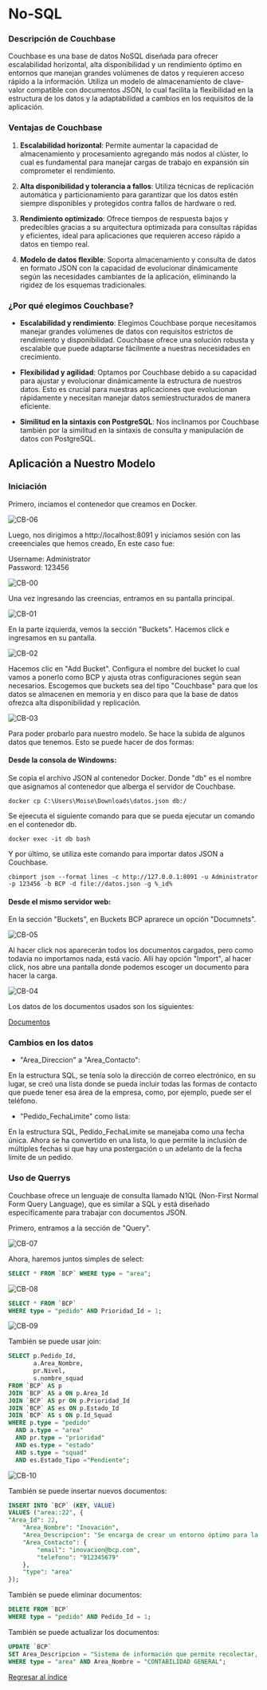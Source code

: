 # No-SQL

### Descripción de Couchbase

Couchbase es una base de datos NoSQL diseñada para ofrecer escalabilidad horizontal, alta disponibilidad y un rendimiento óptimo en entornos que manejan grandes volúmenes de datos y requieren acceso rápido a la información. Utiliza un modelo de almacenamiento de clave-valor compatible con documentos JSON, lo cual facilita la flexibilidad en la estructura de los datos y la adaptabilidad a cambios en los requisitos de la aplicación.

### Ventajas de Couchbase

1. **Escalabilidad horizontal**: Permite aumentar la capacidad de almacenamiento y procesamiento agregando más nodos al clúster, lo cual es fundamental para manejar cargas de trabajo en expansión sin comprometer el rendimiento.

2. **Alta disponibilidad y tolerancia a fallos**: Utiliza técnicas de replicación automática y particionamiento para garantizar que los datos estén siempre disponibles y protegidos contra fallos de hardware o red.

3. **Rendimiento optimizado**: Ofrece tiempos de respuesta bajos y predecibles gracias a su arquitectura optimizada para consultas rápidas y eficientes, ideal para aplicaciones que requieren acceso rápido a datos en tiempo real.

4. **Modelo de datos flexible**: Soporta almacenamiento y consulta de datos en formato JSON con la capacidad de evolucionar dinámicamente según las necesidades cambiantes de la aplicación, eliminando la rigidez de los esquemas tradicionales.

### ¿Por qué elegimos Couchbase?

- **Escalabilidad y rendimiento**: Elegimos Couchbase porque necesitamos manejar grandes volúmenes de datos con requisitos estrictos de rendimiento y disponibilidad. Couchbase ofrece una solución robusta y escalable que puede adaptarse fácilmente a nuestras necesidades en crecimiento.

- **Flexibilidad y agilidad**: Optamos por Couchbase debido a su capacidad para ajustar y evolucionar dinámicamente la estructura de nuestros datos. Esto es crucial para nuestras aplicaciones que evolucionan rápidamente y necesitan manejar datos semiestructurados de manera eficiente.

- **Similitud en la sintaxis con PostgreSQL**: Nos inclinamos por Couchbase también por la similitud en la sintaxis de consulta y manipulación de datos con PostgreSQL.

## Aplicación a Nuestro Modelo

### Iniciación


Primero, inciamos el contenedor que creamos en Docker.

<div>
<img src=".\resources\NoSQL\CB-06.jpeg" alt="CB-06" style="width: auto; height: auto;"/>
</div>

Luego, nos dirigimos a http://localhost:8091 y iniciamos sesión con las creeenciales que hemos creado, En este caso fue:

Username: Administrator     
Password: 123456

<div>
<img src=".\resources\NoSQL\CB-00.jpeg" alt="CB-00" style="width: auto; height: auto;"/>
</div>

Una vez ingresando las creencias, entramos en su pantalla principal.

<div>
<img src=".\resources\NoSQL\CB-01.jpeg" alt="CB-01" style="width: auto; height: auto;"/>
</div>

En la parte izquierda, vemos la sección "Buckets". Hacemos click e ingresamos en su pantalla.

<div>
<img src=".\resources\NoSQL\CB-02.jpeg" alt="CB-02" style="width: auto; height: auto;"/>
</div>

Hacemos clic en "Add Bucket". Configura el nombre del bucket lo cual vamos a ponerlo como BCP y ajusta otras configuraciones según sean necesarios. Escogemos que buckets sea del tipo "Couchbase" para que los datos se almacenen en memoria y en disco para que la base de datos ofrezca alta disponibilidad y replicación.

<div>
<img src=".\resources\NoSQL\CB-03.jpeg" alt="CB-03" style="width: auto; height: auto;"/>
</div>

Para poder probarlo para nuestro modelo. Se hace la subida de algunos datos que tenemos. Esto se puede hacer de dos formas: 

#### Desde la consola de Windowns: 

Se copia el archivo JSON al contenedor Docker. Donde "db" es el nombre que asignamos al contenedor que alberga el servidor de Couchbase.


```
docker cp C:\Users\Moise\Downloads\datos.json db:/
```

Se ejeecuta el siguiente comando para que se pueda ejecutar un  comando en el contenedor db.

```
docker exec -it db bash
```

Y por último, se utiliza este comando para importar datos JSON a Couchbase.

```
cbimport json --format lines -c http://127.0.0.1:8091 -u Administrator -p 123456 -b BCP -d file://datos.json -g %_id%
```

#### Desde el mismo servidor web:

En la sección "Buckets", en Buckets BCP aprarece un opción "Documnets".

<div>
<img src=".\resources\NoSQL\CB-05.jpeg" alt="CB-05" style="width: auto; height: auto;"/>
</div>

Al hacer click nos aparecerán todos los documentos cargados, pero como todavía no importamos nada, está vacío.  Allí hay opción "Import", al hacer click, nos abre una pantalla donde podemos escoger un documento para hacer la carga.

<div>
<img src=".\resources\NoSQL\CB-04.jpeg" alt="CB-04" style="width: auto; height: auto;"/>
</div>

Los datos de los documentos usados son los siguientes:

[Documentos](/Monografia/resources/NoSQL/datos.md)


### Cambios en los datos

* "Area_Direccion" a "Area_Contacto":

En la estructura SQL, se tenía solo la dirección de correo electrónico, en su lugar, se creó una lista donde se pueda incluir todas las formas de contacto que puede tener esa área de la empresa, como, por ejemplo, puede ser el teléfono.

* "Pedido_FechaLimite" como lista:

En la estructura SQL, Pedido_FechaLimite se manejaba como una fecha única. Ahora se ha convertido en una lista, lo que permite la inclusión de múltiples fechas si que hay una postergación o un adelanto de la fecha límite de un pedido.


### Uso de Querrys

Couchbase ofrece un lenguaje de consulta llamado N1QL (Non-First Normal Form Query Language), que es similar a SQL y está diseñado específicamente para trabajar con documentos JSON.

Primero, entramos a la sección de "Query".

<div>
<img src=".\resources\NoSQL\CB-07.jpeg" alt="CB-07" style="width: auto; height: auto;"/>
</div>

Ahora, haremos juntos simples de select:

```sql
SELECT * FROM `BCP` WHERE type = "area";
```
<div>
<img src=".\resources\NoSQL\CB-08.jpeg" alt="CB-08" style="width: auto; height: auto;"/>
</div>

```sql
SELECT * FROM `BCP` 
WHERE type = "pedido" AND Prioridad_Id = 1;
```

<div>
<img src=".\resources\NoSQL\CB-09.jpeg" alt="CB-09" style="width: auto; height: auto;"/>
</div>

También se puede usar join:

```sql
SELECT p.Pedido_Id, 
       a.Area_Nombre, 
       pr.Nivel,
       s.nombre_squad
FROM `BCP` AS p
JOIN `BCP` AS a ON p.Area_Id
JOIN `BCP` AS pr ON p.Prioridad_Id
JOIN `BCP` AS es ON p.Estado_Id
JOIN `BCP` AS s ON p.Id_Squad
WHERE p.type = "pedido"
  AND a.type = "area"
  AND pr.type = "prioridad"
  AND es.type = "estado"
  AND s.type = "squad"
  AND es.Estado_Tipo ="Pendiente";
  ```

<div>
<img src=".\resources\NoSQL\CB-10.jpeg" alt="CB-10" style="width: auto; height: auto;"/>
</div>

También se puede insertar nuevos documentos:

```sql
INSERT INTO `BCP` (KEY, VALUE)
VALUES ("area::22", {
"Area_Id": 22,
    "Area_Nombre": "Inovación",
    "Area_Descripcion": "Se encarga de crear un entorno óptimo para la generación, desarrollo y ejecución de ideas disruptivas.",
    "Area_Contacto": {
        "email": "inovacion@bcp.com",
        "telefono": "912345679"
    },
    "type": "area"
});
```

También se puede eliminar documentos:

```sql
DELETE FROM `BCP`
WHERE type = "pedido" AND Pedido_Id = 1;
```

También se puede actualizar los documentos:

```sql
UPDATE `BCP`
SET Area_Descripcion = "Sistema de información que permite recolectar, registrar, procesar y generar informes."
WHERE type = "area" AND Area_Nombre = "CONTABILIDAD GENERAL";
```


[Regresar al índice](Indice.md)

